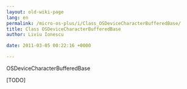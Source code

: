 ```yaml
---
layout: old-wiki-page
lang: en
permalink: /micro-os-plus/i/Class_OSDeviceCharacterBufferedBase/
title: Class OSDeviceCharacterBufferedBase
author: Liviu Ionescu

date: 2011-03-05 00:22:16 +0000

---
```


OSDeviceCharacterBufferedBase

[TODO]
